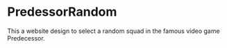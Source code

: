 # PredessorRandom
This a website design to select a random squad in the famous video game Predecessor.
